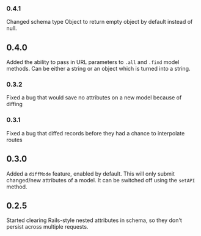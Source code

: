 ### 0.4.1
Changed schema type Object to return empty object by default instead of null.

## 0.4.0
Added the ability to pass in URL parameters to `.all` and `.find` model
methods. Can be either a string or an object which is turned into a string.

### 0.3.2
Fixed a bug that would save no attributes on a new model because of diffing

### 0.3.1
Fixed a bug that diffed records before they had a chance to interpolate routes

## 0.3.0
Added a `diffMode` feature, enabled by default. This will only submit
changed/new attributes of a model. It can be switched off using the `setAPI`
method.

## 0.2.5
Started clearing Rails-style nested attributes in schema, so they don't
persist across multiple requests.

